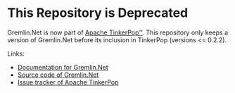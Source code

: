 # This Repository is Deprecated

Gremlin.Net is now part of [Apache TinkerPop™][tk]. This repository only keeps a version of Gremlin.Net before its inclusion in TinkerPop (versions <= 0.2.2).

Links:

* [Documentation for Gremlin.Net][docs]
* [Source code of Gremlin.Net][sources]
* [Issue tracker of Apache TinkerPop][jira]

[tk]: http://tinkerpop.apache.org
[docs]: http://tinkerpop.apache.org/docs/current/reference/#gremlin-DotNet
[sources]: https://github.com/apache/tinkerpop/tree/master/gremlin-dotnet
[jira]: https://issues.apache.org/jira/projects/TINKERPOP/issues